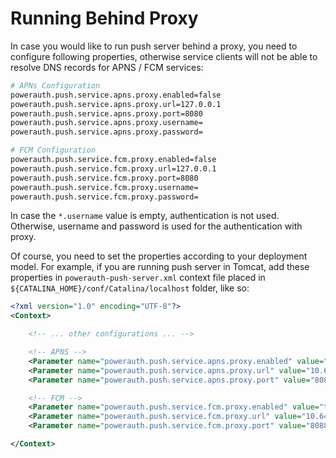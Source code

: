 # Running Behind Proxy

In case you would like to run push server behind a proxy, you need to configure following properties, otherwise service clients will not be able to resolve DNS records for APNS / FCM services:

```bash
# APNs Configuration
powerauth.push.service.apns.proxy.enabled=false
powerauth.push.service.apns.proxy.url=127.0.0.1
powerauth.push.service.apns.proxy.port=8080
powerauth.push.service.apns.proxy.username=
powerauth.push.service.apns.proxy.password=

# FCM Configuration
powerauth.push.service.fcm.proxy.enabled=false
powerauth.push.service.fcm.proxy.url=127.0.0.1
powerauth.push.service.fcm.proxy.port=8080
powerauth.push.service.fcm.proxy.username=
powerauth.push.service.fcm.proxy.password=
```

In case the `*.username` value is empty, authentication is not used. Otherwise, username and password is used for the authentication with proxy.

Of course, you need to set the properties according to your deployment model. For example, if you are running push server in Tomcat, add these properties in `powerauth-push-server.xml` context file placed in `${CATALINA_HOME}/conf/Catalina/localhost` folder, like so:

```xml
<?xml version="1.0" encoding="UTF-8"?>
<Context>

    <!-- ... other configurations ... -->

    <!-- APNS -->
    <Parameter name="powerauth.push.service.apns.proxy.enabled" value="true"/>
    <Parameter name="powerauth.push.service.apns.proxy.url" value="10.64.0.99"/>
    <Parameter name="powerauth.push.service.apns.proxy.port" value="8088"/>

    <!-- FCM -->
    <Parameter name="powerauth.push.service.fcm.proxy.enabled" value="true"/>
    <Parameter name="powerauth.push.service.fcm.proxy.url" value="10.64.0.99"/>
    <Parameter name="powerauth.push.service.fcm.proxy.port" value="8088"/>

</Context>
```
